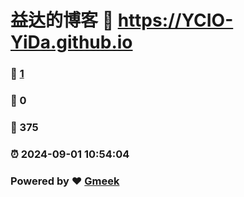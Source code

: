 # 益达的博客 :link: https://YCIO-YiDa.github.io 
### :page_facing_up: [1](https://YCIO-YiDa.github.io/tag.html) 
### :speech_balloon: 0 
### :hibiscus: 375 
### :alarm_clock: 2024-09-01 10:54:04 
### Powered by :heart: [Gmeek](https://github.com/Meekdai/Gmeek)
